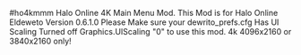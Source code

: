 #ho4kmmm
Halo Online 4K Main Menu Mod.
This Mod is for Halo Online Eldeweto Version 0.6.1.0
Please Make sure your dewrito_prefs.cfg Has UI Scaling Turned off Graphics.UIScaling "0" to use this mod.
4k 4096x2160 or 3840x2160 only!
